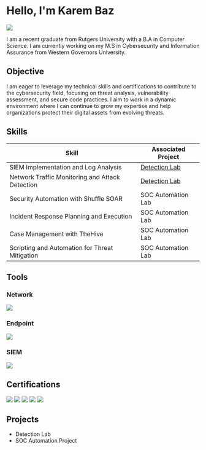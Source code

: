 # Hello, I'm Karem Baz
<a href="https://www.linkedin.com/in/karembaz/"><img src="https://img.shields.io/badge/-LinkedIn-0072b1?&style=for-the-badge&logo=linkedin&logoColor=white" /></a>


I am a recent graduate from Rutgers University with a B.A in Computer Science. I am currently working on my M.S in Cybersecurity and Information Assurance from Western Governors University. 

## Objective

I am eager to leverage my technical skills and certifications to contribute to the cybersecurity field, focusing on threat analysis, vulnerability assessment, and secure code practices. I aim to work in a dynamic environment where I can continue to grow my expertise and help organizations protect their digital assets from evolving threats.

## Skills


| Skill                                         | Associated Project         |
|-----------------------------------------------|----------------------------|
| SIEM Implementation and Log Analysis          | <a href="https://google.com">Detection Lab</a>|
| Network Traffic Monitoring and Attack Detection | <a href="https://google.com">Detection Lab</a>|
| Security Automation with Shuffle SOAR         | SOC Automation Lab|
| Incident Response Planning and Execution      | SOC Automation Lab|
| Case Management with TheHive                  | SOC Automation Lab|
| Scripting and Automation for Threat Mitigation | SOC Automation Lab|

## Tools


### Network
<div>
    <img src="https://img.shields.io/badge/-Wireshark-1679A7?&style=for-the-badge&logo=Wireshark&logoColor=white" />
    
</div>

### Endpoint
<div>
    <img src="https://img.shields.io/badge/-Microsoft_Defender_for_Endpoint-00A4EF?&style=for-the-badge&logo=Microsoft&logoColor=white" />
    
</div>

### SIEM
<div>
   
   <img src="https://img.shields.io/badge/-Splunk-000000?&style=for-the-badge&logo=Splunk&logoColor=white" />
    
</div>

## Certifications

<div>
<img src="https://img.shields.io/badge/CompTIA%20CySA%2B-4D4D4D?style=for-the-badge&logo=CompTIA&logoColor=white" />
<img src="https://img.shields.io/badge/-Security%2B-FF0000?&style=for-the-badge&logo=CompTIA&logoColor=white" />
<img src="https://img.shields.io/badge/-A%2B-4D4D4D?&style=for-the-badge&logo=CompTIA&logoColor=white" />
<img src="https://img.shields.io/badge/(ISC)²%20CC-4D4D4D?style=for-the-badge" />
<img src="https://img.shields.io/badge/CompTIA%20CSAP-4D4D4D?style=for-the-badge&logo=CompTIA&logoColor=white" />
</div>

## Projects
- Detection Lab
- SOC Automation Project
